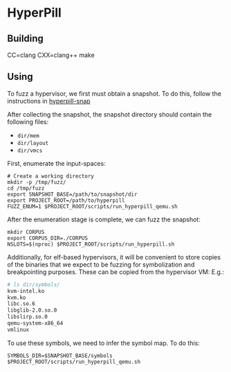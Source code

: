 HyperPill
=========

Building
--------
CC=clang CXX=clang++ make

Using
--------

To fuzz a hypervisor, we first must obtain a snapshot.
To do this, follow the instructions in [hyperpill-snap](hyperpill-snap/)

After collecting the snapshot, the snapshot directory should contain the
following files:
* `dir/mem`
* `dir/layout`
* `dir/vmcs`

First, enumerate the input-spaces:
```
# Create a working directory
mkdir -p /tmp/fuzz/
cd /tmp/fuzz
export SNAPSHOT_BASE=/path/to/snapshot/dir
export PROJECT_ROOT=/path/to/hyperpill
FUZZ_ENUM=1 $PROJECT_ROOT/scripts/run_hyperpill_qemu.sh
```

After the enumeration stage is complete, we can fuzz the snapshot:
```
mkdir CORPUS
export CORPUS_DIR=./CORPUS
NSLOTS=$(nproc) $PROJECT_ROOT/scripts/run_hyperpill.sh
```

Additionally, for elf-based hypervisors, it will be convenient to store copies
of the binaries that we expect to be fuzzing for symbolization and
breakpointing purposes. These can be copied from the hypervisor VM:
E.g.:
```bash
# ls dir/symbols/
kvm-intel.ko
kvm.ko
libc.so.6
libglib-2.0.so.0
libslirp.so.0
qemu-system-x86_64
vmlinux
```

To use these symbols, we need to infer the symbol map. To do this:
```
SYMBOLS_DIR=$SNAPSHOT_BASE/symbols  $PROJECT_ROOT/scripts/run_hyperpill_qemu.sh
```
